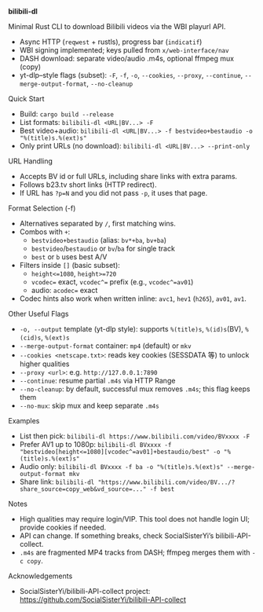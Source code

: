 **bilibili-dl**

Minimal Rust CLI to download Bilibili videos via the WBI playurl API.

- Async HTTP (`reqwest` + rustls), progress bar (`indicatif`)
- WBI signing implemented; keys pulled from `x/web-interface/nav`
- DASH download: separate video/audio .m4s, optional ffmpeg mux (copy)
- yt-dlp–style flags (subset): `-F`, `-f`, `-o`, `--cookies`, `--proxy`, `--continue`, `--merge-output-format`, `--no-cleanup`

Quick Start
- Build: `cargo build --release`
- List formats: `bilibili-dl <URL|BV...> -F`
- Best video+audio: `bilibili-dl <URL|BV...> -f bestvideo+bestaudio -o "%(title)s.%(ext)s"`
- Only print URLs (no download): `bilibili-dl <URL|BV...> --print-only`

URL Handling
- Accepts BV id or full URLs, including share links with extra params.
- Follows b23.tv short links (HTTP redirect).
- If URL has `?p=N` and you did not pass `-p`, it uses that page.

Format Selection (-f)
- Alternatives separated by `/`, first matching wins.
- Combos with `+`:
  - `bestvideo+bestaudio` (alias: `bv*+ba`, `bv+ba`)
  - `bestvideo`/`bestaudio` or `bv`/`ba` for single track
  - `best` or `b` uses best A/V
- Filters inside `[]` (basic subset):
  - `height<=1080`, `height>=720`
  - `vcodec=` exact, `vcodec^=` prefix (e.g., `vcodec^=av01`)
  - audio: `acodec=` exact
- Codec hints also work when written inline: `avc1`, `hev1` (`h265`), `av01`, `av1`.

Other Useful Flags
- `-o, --output` template (yt-dlp style): supports `%(title)s`, `%(id)s`(BV), `%(cid)s`, `%(ext)s`
- `--merge-output-format` container: `mp4` (default) or `mkv`
- `--cookies <netscape.txt>`: reads key cookies (SESSDATA 等) to unlock higher qualities
- `--proxy <url>`: e.g. `http://127.0.0.1:7890`
- `--continue`: resume partial `.m4s` via HTTP Range
- `--no-cleanup`: by default, successful mux removes `.m4s`; this flag keeps them
- `--no-mux`: skip mux and keep separate `.m4s`

Examples
- List then pick: `bilibili-dl https://www.bilibili.com/video/BVxxxx -F`
- Prefer AV1 up to 1080p: `bilibili-dl BVxxxx -f "bestvideo[height<=1080][vcodec^=av01]+bestaudio/best" -o "%(title)s.%(ext)s"`
- Audio only: `bilibili-dl BVxxxx -f ba -o "%(title)s.%(ext)s" --merge-output-format mkv`
- Share link: `bilibili-dl "https://www.bilibili.com/video/BV.../?share_source=copy_web&vd_source=..." -f best`

Notes
- High qualities may require login/VIP. This tool does not handle login UI; provide cookies if needed.
- API can change. If something breaks, check SocialSisterYi’s bilibili-API-collect.
- `.m4s` are fragmented MP4 tracks from DASH; ffmpeg merges them with `-c copy`.

Acknowledgements
- SocialSisterYi/bilibili-API-collect project: https://github.com/SocialSisterYi/bilibili-API-collect
